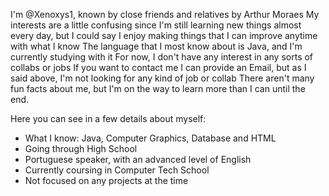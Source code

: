 I'm @Xenoxys1, known by close friends and relatives by Arthur Moraes
My interests are a little confusing since I'm still learning new things almost every day, but I could say I enjoy making things that I can improve anytime with what I know
The language that I most know about is Java, and I'm currently studying with it
For now, I don't have any interest in any sorts of collabs or jobs
If you want to contact me I can provide an Email, but as I said above, I'm not looking for any kind of job or collab
There aren't many fun facts about me, but I'm on the way to learn more than I can until the end.

Here you can see in a few details about myself:

- What I know: Java, Computer Graphics, Database and HTML
- Going through High School
- Portuguese speaker, with an advanced level of English
- Currently coursing in Computer Tech School
- Not focused on any projects at the time
